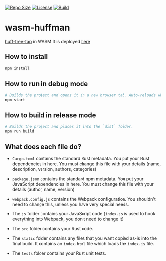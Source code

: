 [![Repo Size][loc_img]][loc]
[![License][license_img]][license_file]
[![Build][actions]][loc]

# wasm-huffman
[huff-tree-tap](https://github.com/chimbosonic/huff-tree-tap) in WASM
It is deployed [here](https://chimbosonic.com/wasm_huffman/index.html)
## How to install

```sh
npm install
```

## How to run in debug mode

```sh
# Builds the project and opens it in a new browser tab. Auto-reloads when the project changes.
npm start
```

## How to build in release mode

```sh
# Builds the project and places it into the `dist` folder.
npm run build
```

## What does each file do?

* `Cargo.toml` contains the standard Rust metadata. You put your Rust dependencies in here. You must change this file with your details (name, description, version, authors, categories)

* `package.json` contains the standard npm metadata. You put your JavaScript dependencies in here. You must change this file with your details (author, name, version)

* `webpack.config.js` contains the Webpack configuration. You shouldn't need to change this, unless you have very special needs.

* The `js` folder contains your JavaScript code (`index.js` is used to hook everything into Webpack, you don't need to change it).

* The `src` folder contains your Rust code.

* The `static` folder contains any files that you want copied as-is into the final build. It contains an `index.html` file which loads the `index.js` file.

* The `tests` folder contains your Rust unit tests.

[loc]: https://github.com/chimbosonic/wasm-huffman "Repository"
[loc_img]: https://tokei.rs/b1/github/chimbosonic/wasm-huffman?category=code "Repository Size"
[actions]: https://github.com/chimbosonic/wasm-huffman/actions/workflows/build.yml/badge.svg
[license_file]: https://github.com/chimbosonic/wasm-huffman/blob/master/LICENSE "License File"
[license_img]: https://img.shields.io/github/license/chimbosonic/wasm-huffman "License Display"